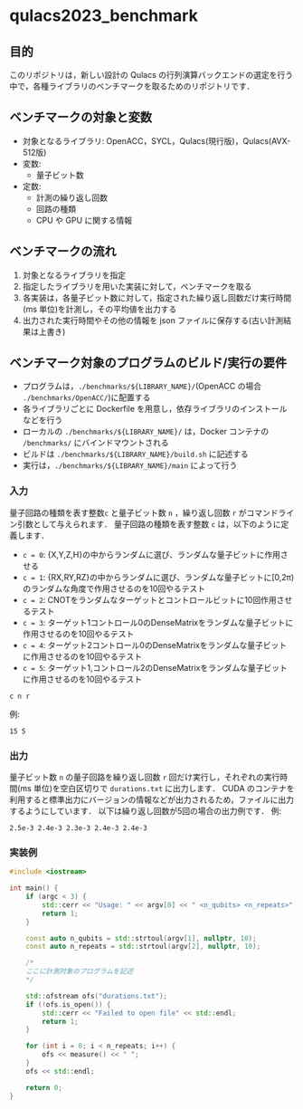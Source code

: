 # qulacs2023_benchmark

## 目的
このリポジトリは，新しい設計の Qulacs の行列演算バックエンドの選定を行う中で，各種ライブラリのベンチマークを取るためのリポジトリです．

## ベンチマークの対象と変数
- 対象となるライブラリ: OpenACC，SYCL，Qulacs(現行版)，Qulacs(AVX-512版)
- 変数:
  - 量子ビット数
- 定数:
  - 計測の繰り返し回数
  - 回路の種類
  - CPU や GPU に関する情報

## ベンチマークの流れ
1. 対象となるライブラリを指定
2. 指定したライブラリを用いた実装に対して，ベンチマークを取る
3. 各実装は，各量子ビット数に対して，指定された繰り返し回数だけ実行時間(ms 単位)を計測し，その平均値を出力する
4. 出力された実行時間やその他の情報を json ファイルに保存する(古い計測結果は上書き)

## ベンチマーク対象のプログラムのビルド/実行の要件
- プログラムは，`./benchmarks/${LIBRARY_NAME}/`(OpenACC の場合 `./benchmarks/OpenACC/`)に配置する
- 各ライブラリごとに Dockerfile を用意し，依存ライブラリのインストールなどを行う
- ローカルの `./benchmarks/${LIBRARY_NAME}/` は，Docker コンテナの `/benchmarks/` にバインドマウントされる
- ビルドは `./benchmarks/${LIBRARY_NAME}/build.sh` に記述する
- 実行は，`./benchmarks/${LIBRARY_NAME}/main` によって行う

### 入力
量子回路の種類を表す整数`c` と量子ビット数 `n` ，繰り返し回数 `r` がコマンドライン引数として与えられます．
量子回路の種類を表す整数 `c` は，以下のように定義します．
- `c = 0`: {X,Y,Z,H}の中からランダムに選び、ランダムな量子ビットに作用させる
- `c = 1`: {RX,RY,RZ}の中からランダムに選び、ランダムな量子ビットに[0,2π)のランダムな角度で作用させるのを10回やるテスト
- `c = 2`: CNOTをランダムなターゲットとコントロールビットに10回作用させるテスト
- `c = 3`: ターゲット1コントロール0のDenseMatrixをランダムな量子ビットに作用させるのを10回やるテスト
- `c = 4`: ターゲット2コントロール0のDenseMatrixをランダムな量子ビットに作用させるのを10回やるテスト
- `c = 5`: ターゲット1,コントロール2のDenseMatrixをランダムな量子ビットに作用させるのを10回やるテスト
```
c n r
```
例:
```
15 5
```

### 出力
量子ビット数 `n` の量子回路を繰り返し回数 `r` 回だけ実行し，それぞれの実行時間(ms 単位)を空白区切りで `durations.txt` に出力します．
CUDA のコンテナを利用すると標準出力にバージョンの情報などが出力されるため，ファイルに出力するようにしています．
以下は繰り返し回数が5回の場合の出力例です．
例:
```
2.5e-3 2.4e-3 2.3e-3 2.4e-3 2.4e-3
```

### 実装例
```cpp
#include <iostream>

int main() {
    if (argc < 3) {
        std::cerr << "Usage: " << argv[0] << " <n_qubits> <n_repeats>" << std::endl;
        return 1;
    }

    const auto n_qubits = std::strtoul(argv[1], nullptr, 10);
    const auto n_repeats = std::strtoul(argv[2], nullptr, 10);

    /*
    ここに計測対象のプログラムを記述
    */

    std::ofstream ofs("durations.txt");
    if (!ofs.is_open()) {
        std::cerr << "Failed to open file" << std::endl;
        return 1;
    }

    for (int i = 0; i < n_repeats; i++) {
        ofs << measure() << " ";
    }
    ofs << std::endl;

    return 0;
}
